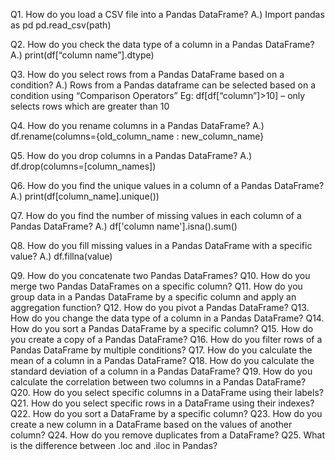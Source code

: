 Q1. How do you load a CSV file into a Pandas DataFrame?
A.)	Import pandas as pd
pd.read_csv(path)

Q2. How do you check the data type of a column in a Pandas DataFrame?
A.)	print(df[“column name”].dtype)

Q3. How do you select rows from a Pandas DataFrame based on a condition?
A.)	Rows from a Pandas dataframe can be selected based on a condition using “Comparison Operators”
Eg: df[df[“column”]>10] – only selects rows which are greater than 10

Q4. How do you rename columns in a Pandas DataFrame?
A.)	df.rename(columns={old_column_name : new_column_name}

Q5. How do you drop columns in a Pandas DataFrame?
A.)	df.drop(columns=[column_names])

Q6. How do you find the unique values in a column of a Pandas DataFrame?
A.)	print(df[column_name].unique())

Q7. How do you find the number of missing values in each column of a Pandas DataFrame?
A.)	df['column name'].isna().sum()

Q8. How do you fill missing values in a Pandas DataFrame with a specific value?
A.)	df.fillna(value)

Q9. How do you concatenate two Pandas DataFrames?
Q10. How do you merge two Pandas DataFrames on a specific column?
Q11. How do you group data in a Pandas DataFrame by a specific column and apply an aggregation function?
Q12. How do you pivot a Pandas DataFrame?
Q13. How do you change the data type of a column in a Pandas DataFrame?
Q14. How do you sort a Pandas DataFrame by a specific column?
Q15. How do you create a copy of a Pandas DataFrame?
Q16. How do you filter rows of a Pandas DataFrame by multiple conditions?
Q17. How do you calculate the mean of a column in a Pandas DataFrame?
Q18. How do you calculate the standard deviation of a column in a Pandas DataFrame?
Q19. How do you calculate the correlation between two columns in a Pandas DataFrame?
Q20. How do you select specific columns in a DataFrame using their labels?
Q21. How do you select specific rows in a DataFrame using their indexes?
Q22. How do you sort a DataFrame by a specific column?
Q23. How do you create a new column in a DataFrame based on the values of another column?
Q24. How do you remove duplicates from a DataFrame?
Q25. What is the difference between .loc and .iloc in Pandas?

